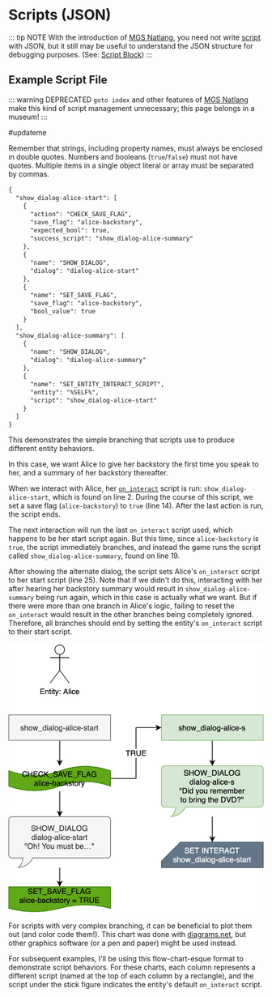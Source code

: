 # Scripts (JSON)

::: tip NOTE
With the introduction of [MGS Natlang](../mgs/mgs_natlang), you need not write [script](../scripts) with JSON, but it still may be useful to understand the JSON structure for debugging purposes. (See: [Script Block](../mgs/script_block))
:::

## Example Script File

::: warning DEPRECATED
`goto index` and other features of [MGS Natlang](../mgs/mgs_natlang) make this kind of script management unnecessary; this page belongs in a museum!
:::

#updateme

Remember that strings, including property names, must always be enclosed in double quotes. Numbers and booleans (`true`/`false`) must not have quotes. Multiple items in a single object literal or array must be separated by commas.

```json:line-numbers
{
  "show_dialog-alice-start": [
    {
      "action": "CHECK_SAVE_FLAG",
      "save_flag": "alice-backstory",
      "expected_bool": true,
      "success_script": "show_dialog-alice-summary"
    },
    {
      "name": "SHOW_DIALOG",
      "dialog": "dialog-alice-start"
    },
    {
      "name": "SET_SAVE_FLAG",
      "save_flag": "alice-backstory",
      "bool_value": true
    }
  ],
  "show_dialog-alice-summary": [
    {
      "name": "SHOW_DIALOG",
      "dialog": "dialog-alice-summary"
    },
    {
      "name": "SET_ENTITY_INTERACT_SCRIPT",
      "entity": "%SELF%",
      "script": "show_dialog-alice-start"
    }
  ]
}
```

This demonstrates the simple branching that scripts use to produce different entity behaviors.

In this case, we want Alice to give her backstory the first time you speak to her, and a summary of her backstory thereafter.

When we interact with Alice, her [`on_interact`](../scripts/on_interact) script is run: `show_dialog-alice-start`, which is found on line 2. During the course of this script, we set a save flag (`alice-backstory`) to `true` (line 14). After the last action is run, the script ends.

The next interaction will run the last `on_interact` script used, which happens to be her start script again. But this time, since `alice-backstory` is `true`, the script immediately branches, and instead the game runs the script called `show_dialog-alice-summary`, found on line 19.

After showing the alternate dialog, the script sets Alice's `on_interact` script to her start script (line 25). Note that if we didn't do this, interacting with her after hearing her backstory summary would result in `show_dialog-alice-summary` being run again, which in this case is actually what we want. But if there were more than one branch in Alice's logic, failing to reset the `on_interact` would result in the other branches being completely ignored. Therefore, all branches should end by setting the entity's `on_interact` script to their start script.

![flowchart of Alice's behavior](../media/script-alice.png)

For scripts with very complex branching, it can be beneficial to plot them out (and color code them!). This chart was done with [diagrams.net](https://app.diagrams.net/), but other graphics software (or a pen and paper) might be used instead.

For subsequent examples, I'll be using this flow-chart-esque format to demonstrate script behaviors. For these charts, each column represents a different script (named at the top of each column by a rectangle), and the script under the stick figure indicates the entity's default `on_interact` script.
